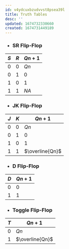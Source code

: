 ```yaml
---
id: v4ydcuxbzudvvst8psea39l
title: Truth Tables
desc: ''
updated: 1674732330660
created: 1674731449189
---
```


- ### SR Flip-Flop

|$S$|$R$|$Qn+1$|
|---|---|---|
|$0$|$0$|$Qn$|
|$0$|$1$|$0$|
|$1$|$0$|$1$|
|$1$|$1$|$NA$|

- ### JK Flip-Flop

|$J$|$K$|$Qn+1$|
|---|---|---|
|$0$|$0$|$Qn$|
|$0$|$1$|$0$|
|$1$|$0$|$1$|
|$1$|$1$|$\overline{Qn}$|

- ### D Flip-Flop

|$D$|$Qn+1$|
|---|---|
|$0$|$0$|
|$1$|$1$|

- ### Toggle Flip-Flop

|$T$|$Qn+1$|
|---|---|
|$0$|$Qn$|
|$1$|$\overline{Qn}$|
